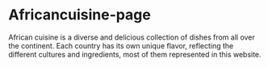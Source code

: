 # Africancuisine-page
African cuisine is a diverse and delicious collection of dishes from all over the continent. Each country has its own unique flavor, reflecting the different cultures and ingredients, most of them represented in this website.
